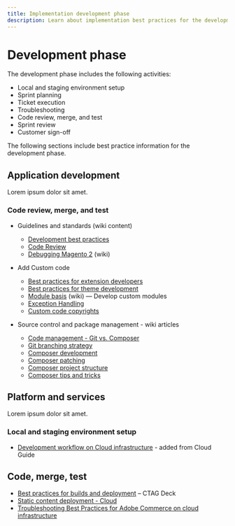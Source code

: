 ```yaml
---
title: Implementation development phase
description: Learn about implementation best practices for the development phase of Adobe Commerce projects.
---
```


# Development phase

The development phase includes the following activities:

- Local and staging environment setup
- Sprint planning
- Ticket execution
- Troubleshooting
- Code review, merge, and test
- Sprint review
- Customer sign-off

The following sections include best practice information for the development phase.

## Application development

Lorem ipsum dolor sit amet.

### Code review, merge, and test

- Guidelines and standards (wiki content)
  - [Development best practices](https://wiki.corp.adobe.com/x/nT4ykw)
  - [Code Review](https://wiki.corp.adobe.com/x/qT4ykw)
  - [Debugging Magento 2](https://wiki.corp.adobe.com/x/nz4ykw) (wiki)

- Add Custom code
  - [Best practices for extension developers](https://developer.adobe.com/commerce/php/best-practices/)
  - [Best practices for theme development](https://wiki.corp.adobe.com/pages/viewpage.action?spaceKey=MAGPS&title=Best+Practices+for+Theme+Development)
  - [Module basis](https://wiki.corp.adobe.com/x/kz4ykw) (wiki) — Develop custom modules
  - [Exception Handling](https://wiki.corp.adobe.com/x/nz4ykw)
  - [Custom code copyrights](https://wiki.corp.adobe.com/x/lj4ykw)

- Source control and package management - wiki articles
    - [Code management - Git vs. Composer](https://wiki.corp.adobe.com/x/pz4ykw)
    - [Git branching strategy](https://wiki.corp.adobe.com/display/MAGPS/Git+Branching+Strategy)
    - [Composer development](https://wiki.corp.adobe.com/x/mD4ykw)
    - [Composer patching](https://wiki.corp.adobe.com/x/mj4ykw)
    - [Composer project structure](https://wiki.corp.adobe.com/x/mT4ykw)
    - [Composer tips and tricks](https://wiki.corp.adobe.com/x/lz4ykw)


## Platform and services

Lorem ipsum dolor sit amet.

### Local and staging environment setup

- [Development workflow on Cloud infrastructure](https://devdocs.magento.com/cloud/architecture/pro-develop-deploy-workflow.html) - added from Cloud Guide


## Code, merge, test

- [Best practices for builds and deployment](https://devdocs.magento.com/cloud/reference/discover-deploy.html#best-practices) – CTAG Deck
- [Static content deployment - Cloud](static-content-deployment.md)
- [Troubleshooting Best Practices for Adobe Commerce on cloud infrastructure​](troubleshooting.md)
